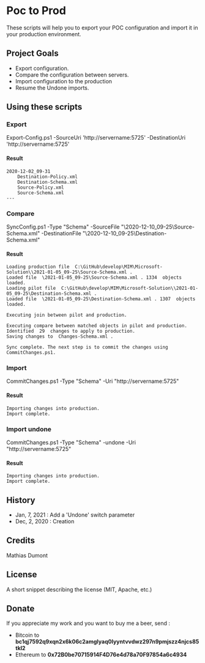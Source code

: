# Poc to Prod

These scripts will help you to export your POC configuration and import it in your production environment.

## Project Goals

* Export configuration.
* Compare the configuration between servers.
* Import configuration to the production
* Resume the Undone imports.


## Using these scripts
### Export
Export-Config.ps1 -SourceUri 'http://servername:5725' -DestinationUri 'http://servername:5725'

#### Result
    2020-12-02_09-31
        Destination-Policy.xml
        Destination-Schema.xml
        Source-Policy.xml
        Source-Schema.xml
    ---

### Compare
SyncConfig.ps1 -Type "Schema" -SourceFile "\2020-12-10_09-25\Source-Schema.xml" -DestinationFile "\2020-12-10_09-25\Destination-Schema.xml"

#### Result
    Loading production file  C:\GitHub\develop\MIM\Microsoft-Solution\\2021-01-05_09-25\Source-Schema.xml .
    Loaded file  \2021-01-05_09-25\Source-Schema.xml . 1334  objects loaded.
    Loading pilot file  C:\GitHub\develop\MIM\Microsoft-Solution\\2021-01-05_09-25\Destination-Schema.xml .
    Loaded file  \2021-01-05_09-25\Destination-Schema.xml . 1307  objects loaded.

    Executing join between pilot and production.

    Executing compare between matched objects in pilot and production.
    Identified  29  changes to apply to production.
    Saving changes to  Changes-Schema.xml .

    Sync complete. The next step is to commit the changes using CommitChanges.ps1.


### Import
CommitChanges.ps1 -Type "Schema" -Uri "http://servername:5725"

#### Result
    Importing changes into production.
    Import complete.

### Import undone
CommitChanges.ps1 -Type "Schema" -undone -Uri "http://servername:5725"

#### Result
    Importing changes into production.
    Import complete.


## History
- Jan, 7, 2021 : Add a 'Undone' switch parameter
- Dec, 2, 2020 : Creation

## Credits

Mathias Dumont

## License

A short snippet describing the license (MIT, Apache, etc.)

## Donate
If you appreciate my work and you want to buy me a beer, send :
* Bitcoin to <b>bc1qj7592q9xqn2x6k06c2amglyaq0lyyntvvdwz297n9pmjszz4njcs85tkl2</b>
* Ethereum to <b>0x72B0be70715914F4D76e4d78a70F97854a6c4934</b>